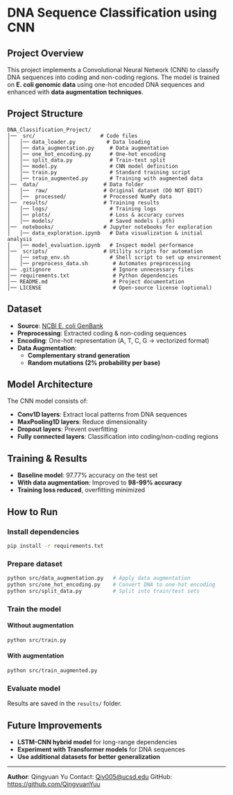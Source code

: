 # DNA Sequence Classification using CNN

## Project Overview
This project implements a Convolutional Neural Network (CNN) to classify DNA sequences into coding and non-coding regions. The model is trained on **E. coli genomic data** using one-hot encoded DNA sequences and enhanced with **data augmentation techniques**.

## Project Structure
```
DNA_Classification_Project/
│──  src/                     # Code files
│   │── data_loader.py          # Data loading
│   │── data_augmentation.py     # Data augmentation
│   │── one_hot_encoding.py      # One-hot encoding
│   │── split_data.py            # Train-test split
│   │── model.py                 # CNN model definition
│   │── train.py                 # Standard training script
│   │── train_augmented.py       # Training with augmented data
│──  data/                     # Data folder
│   │──  raw/                  # Original dataset (DO NOT EDIT)
│   │──  processed/            # Processed NumPy data
│──  results/                  # Training results
│   │── logs/                    # Training logs
│   │── plots/                   # Loss & accuracy curves
│   │── models/                  # Saved models (.pth)
│──  notebooks/                # Jupyter notebooks for exploration
│   │── data_exploration.ipynb   # Data visualization & initial analysis
│   │── model_evaluation.ipynb   # Inspect model performance
│──  scripts/                  # Utility scripts for automation
│   │── setup_env.sh             # Shell script to set up environment
│   │── preprocess_data.sh        # Automates preprocessing
│── .gitignore                    # Ignore unnecessary files
│── requirements.txt              # Python dependencies
│── README.md                     # Project documentation
│── LICENSE                       # Open-source license (optional)
```

##  Dataset
- **Source**: [NCBI E. coli GenBank](https://www.ncbi.nlm.nih.gov/genbank/)
- **Preprocessing**: Extracted coding & non-coding sequences
- **Encoding**: One-hot representation (A, T, C, G → vectorized format)
- **Data Augmentation**:
  - **Complementary strand generation**
  - **Random mutations (2% probability per base)**

##  Model Architecture
The CNN model consists of:
- **Conv1D layers**: Extract local patterns from DNA sequences
- **MaxPooling1D layers**: Reduce dimensionality
- **Dropout layers**: Prevent overfitting
- **Fully connected layers**: Classification into coding/non-coding regions

## Training & Results
- **Baseline model**: 97.77% accuracy on the test set
- **With data augmentation**: Improved to **98-99% accuracy**
- **Training loss reduced**, overfitting minimized

## How to Run
### Install dependencies
```bash
pip install -r requirements.txt
```
### Prepare dataset
```bash
python src/data_augmentation.py   # Apply data augmentation
python src/one_hot_encoding.py    # Convert DNA to one-hot encoding
python src/split_data.py          # Split into train/test sets
```
### Train the model
#### Without augmentation
```bash
python src/train.py
```
#### With augmentation
```bash
python src/train_augmented.py
```
### Evaluate model
Results are saved in the `results/` folder.

## Future Improvements
- **LSTM-CNN hybrid model** for long-range dependencies
- **Experiment with Transformer models** for DNA sequences
- **Use additional datasets for better generalization**

---
**Author**: Qingyuan Yu
Contact: Qiy005@ucsd.edu
GitHub: https://github.com/QingyuanYuu

